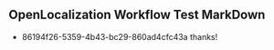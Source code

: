 ## OpenLocalization Workflow Test MarkDown
* 86194f26-5359-4b43-bc29-860ad4cfc43a thanks!

<!--HONumber=Jul16_HO4-->


